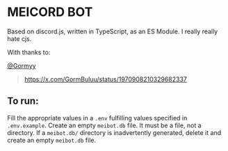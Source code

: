 # MEICORD BOT

Based on discord.js, written in TypeScript, as an ES Module. I really really hate cjs.

With thanks to:

[@Gormyy](https://github.com/Gormyy)
> https://x.com/GormBuluu/status/1970908210329682337

## To run:

Fill the appropriate values in a `.env` fulfilling values specified in `.env.example`.
Create an empty `meibot.db` file. It must be a file, not a directory. If a `meibot.db/` directory is inadvertently generated, delete it and create an empty `meibot.db` file.
